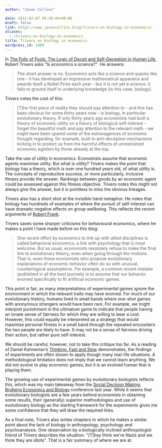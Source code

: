 ```yaml
---
author: "Jason Collins"

date: 2012-02-07 09:29:44+00:00
draft: false
link: https://www.jasoncollins.blog/trivers-on-biology-in-economics/
aliases:
  - /trivers-on-biology-in-economics
title: Trivers on biology in economics
wordpress_id: 2409
---
```


In [The Folly of Fools: The Logic of Deceit and Self-Deception in Human Life](https://www.jasoncollins.blog/triverss-the-folly-of-fools/), Robert Trivers asks “Is economics a science?”  He answers:


<blockquote>The short answer is no. Economics acts like a science and quacks like one - it has developed an impressive mathematical apparatus and awards itself a Nobel Prize each year - but it is not yet a science. It fails to ground itself in underlying knowledge (in this case, biology).</blockquote>


Trivers notes the cost of this:


<blockquote>[T]he first piece of reality they should pay attention to - and this has been obvious for some thirty years now - is biology, in particular evolutionary theory. If only thirty years ago economists had built a theory of economic utility on a theory of biological self-interest - forget the beautiful math and pay attention to the relevant math - we might have been spared some of the extravagances of economic thought regarding, for example, built-in anti-deception mechanisms kicking in to protect us from the harmful effects of unrestrained economic egotism by those already at the top.</blockquote>


Take the use of utility in economics. Economists assume that economic agents maximise utility. But what is utility? Trivers makes the point that biology has a theory, which is over one hundred years old, of what utility is. The concepts of reproductive success, or more particularly, inclusive fitness provide the answer. Rankings between goods by an economic agent could be assessed against this fitness objective. Trivers notes this might not always give the answer, but it is pointless to miss the obvious linkages.

Trivers also has a short shot at the invisible hand metaphor. He notes that biology has hundreds of examples of where the pursuit of self-interest can have dramatic negative effects on group wellbeing. This reflects the recent arguments of [Robert Frank](https://www.jasoncollins.blog/franks-the-darwin-economy/).

Trivers saves some sharper criticisms for behavioural economics, where he makes a point I have made before on this blog:


<blockquote>One recent effort by economics to link up with allied disciplines is called behavioral economics, a link with psychology that is most welcome. But as usual, economists resolutely refuse to make the final link to evolutionary theory, even when going through the motions. That is, even those economists who propose evolutionary explanations of economic behavior often do so with unusual, counterlogical assumptions. For example, a common recent mistake (published in all the best journals) is to assume that our behavior evolved specifically to fit artificial economic games.</blockquote>


This point is fair, as many interpretations of experimental games ignore the environment in which the relevant traits may have evolved. For much of our evolutionary history, humans lived in small bands where one-shot games with anonymous strangers would have been rare. For example, we might interpret punishment in the ultimatum game to indicate that people having an innate sense of fairness for which they are willing to bear a cost. However, this could equally be interpreted as a strategy that would maximise personal fitness in a small band through the repeated encounters the two people are likely to have. It may not be a sense of fairness driving their action, but rather pure self-interest.

We should be careful, however, not to take this critique too far. As a reading of Daniel Kahneman’s [Thinking, Fast and Slow](https://www.jasoncollins.blog/kahnemans-thinking-fast-and-slow/) demonstrates, the findings of experiments are often shown to apply though many real-life situations. A methodological limitation does not imply that we cannot learn anything. We did not evolve to play economic games, but it is an evolved human that is playing them.

The growing use of experimental games by evolutionary biologists reflects this, which was my main takeaway from the [Social Decision Making: Bridging Economics and Biology](https://www.jasoncollins.blog/social-decision-making-bridging-economics-and-biology/) conference last year. While it seems that evolutionary biologists are a few years behind economists in obtaining some results, their (generally) superior methodologies and use of evolutionary biology as the starting framework for the experiments gives me some confidence that they will draw the required links.

As a final note, Trivers also writes chapters in which he makes a similar point about the lack of biology in anthropology, psychology and psychoanalysis. One observation by a biologically inclined anthropologist friend of Trivers describes the situation. "[T]hey think we're Nazis and we think they are idiots". That is a fair summary of where we are at.
